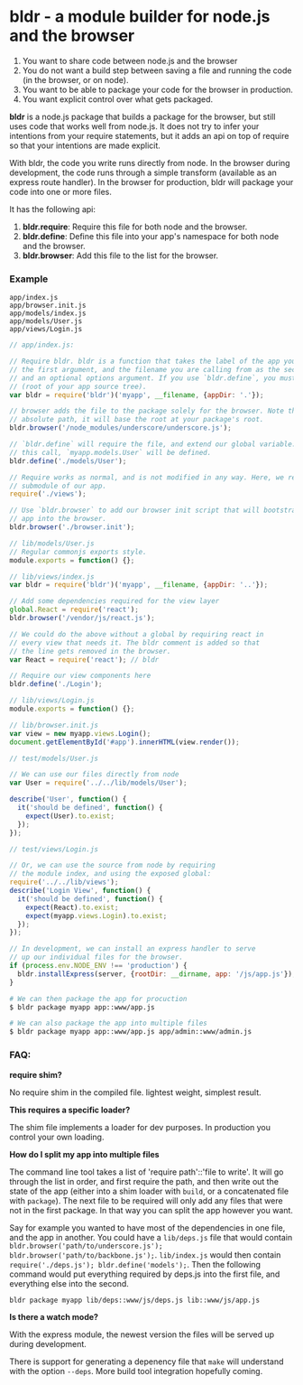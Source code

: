 bldr - a module builder for node.js and the browser
===================================================

1. You want to share code between node.js and the browser
2. You do not want a build step between saving a file and running the code (in the browser, or on node).
3. You want to be able to package your code for the browser in production.
4. You want explicit control over what gets packaged.

**bldr** is a node.js package that builds a package for the browser, but still uses code that works
well from node.js. It does not try to infer your intentions from your require statements, but it adds
an api on top of require so that your intentions are made explicit.

With bldr, the code you write runs directly from node. In the browser during development, the code runs
through a simple transform (available as an express route handler). In the browser for production,
bldr will package your code into one or more files.

It has the following api:

1. **bldr.require**: Require this file for both node and the browser.
2. **bldr.define**: Define this file into your app's namespace for both node and the browser.
3. **bldr.browser**: Add this file to the list for the browser.

### Example

```
app/index.js
app/browser.init.js
app/models/index.js
app/models/User.js
app/views/Login.js
```

```javascript
// app/index.js:

// Require bldr. bldr is a function that takes the label of the app you are building as
// the first argument, and the filename you are calling from as the second, argument,
// and an optional options argument. If you use `bldr.define`, you must tell it the appDir
// (root of your app source tree).
var bldr = require('bldr')('myapp', __filename, {appDir: '.'});

// browser adds the file to the package solely for the browser. Note that if you use an
// absolute path, it will base the root at your package's root.
bldr.browser('/node_modules/underscore/underscore.js');

// `bldr.define` will require the file, and extend our global variable. After
// this call, `myapp.models.User` will be defined.
bldr.define('./models/User');

// Require works as normal, and is not modified in any way. Here, we require a
// submodule of our app.
require('./views');

// Use `bldr.browser` to add our browser init script that will bootstrap our
// app into the browser.
bldr.browser('./browser.init');
```


```javascript
// lib/models/User.js
// Regular commonjs exports style.
module.exports = function() {};
```

```javascript
// lib/views/index.js
var bldr = require('bldr')('myapp', __filename, {appDir: '..'});

// Add some dependencies required for the view layer
global.React = require('react');
bldr.browser('/vendor/js/react.js');

// We could do the above without a global by requiring react in
// every view that needs it. The bldr comment is added so that
// the line gets removed in the browser.
var React = require('react'); // bldr

// Require our view components here
bldr.define('./Login');
```

```javascript
// lib/views/Login.js
module.exports = function() {};
```

```javascript
// lib/browser.init.js
var view = new myapp.views.Login();
document.getElementById('#app').innerHTML(view.render());
```

```javascript
// test/models/User.js

// We can use our files directly from node
var User = require('../../lib/models/User');

describe('User', function() {
  it('should be defined', function() {
    expect(User).to.exist;
  });
});
```

```javascript
// test/views/Login.js

// Or, we can use the source from node by requiring
// the module index, and using the exposed global:
require('../../lib/views');
describe('Login View', function() {
  it('should be defined', function() {
    expect(React).to.exist;
    expect(myapp.views.Login).to.exist;
  });
});
```

```javascript
// In development, we can install an express handler to serve 
// up our individual files for the browser.
if (process.env.NODE_ENV !== 'production') {
  bldr.installExpress(server, {rootDir: __dirname, app: '/js/app.js'});
}
```

```sh
# We can then package the app for procuction
$ bldr package myapp app::www/app.js
```

```sh
# We can also package the app into multiple files
$ bldr package myapp app::www/app.js app/admin::www/admin.js
```

### FAQ:

**require shim?**

No require shim in the compiled file. lightest weight, simplest result.

**This requires a specific loader?**

The shim file implements a loader for dev purposes. In production you control your own loading.

**How do I split my app into multiple files**

The command line tool takes a list of 'require path'::'file to write'. It will go through the list in order, and first require the path, and then write out the state of the app (either into a shim loader with `build`, or a concatenated file with `package`). The next file to be required will only add any files that were not in the first package. In that way you can split the app however you want.

Say for example you wanted to have most of the dependencies in one file, and the app in another. You could have a `lib/deps.js` file that would contain `bldr.browser('path/to/underscore.js'); bldr.browser('path/to/backbone.js');`. `lib/index.js` would then contain `require('./deps.js'); bldr.define('models');`. Then the following command would put everything required by deps.js into the first file, and everything else into the second.

```sh
bldr package myapp lib/deps::www/js/deps.js lib::www/js/app.js
```

**Is there a watch mode?**

With the express module, the newest version the files will be served up during development.

There is support for generating a depenency file that `make` will understand with the option `--deps`. More build tool integration hopefully coming.

